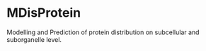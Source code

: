 # MDisProtein
Modelling and Prediction of protein distribution on subcellular and suborganelle level.
